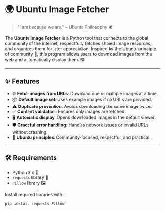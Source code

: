 # 🌍 Ubuntu Image Fetcher

> "I am because we are." – Ubuntu Philosophy 🕊️

The **Ubuntu Image Fetcher** is a Python tool that connects to the global community of the internet, respectfully fetches shared image resources, and organizes them for later appreciation. Inspired by the Ubuntu principle of community 🤝, this program allows users to download images from the web and automatically display them. 🖼️

---

## ✨ Features

- 🌐 **Fetch images from URLs**: Download one or multiple images at a time.
- 📦 **Default image set**: Uses example images if no URLs are provided.
- ⚠️ **Duplicate prevention**: Avoids downloading the same image twice.
- ✅ **Content validation**: Ensures only images are fetched.
- 🖥️ **Automatic display**: Opens downloaded images in the default viewer.
- 🛡️ **Graceful error handling**: Handles network issues or invalid URLs without crashing.
- 🤝 **Ubuntu principles**: Community-focused, respectful, and practical.

---

## 🛠 Requirements

- Python 3.x 🐍
- `requests` library 📡
- `Pillow` library 🖼️

Install required libraries with:

```bash
pip install requests Pillow

